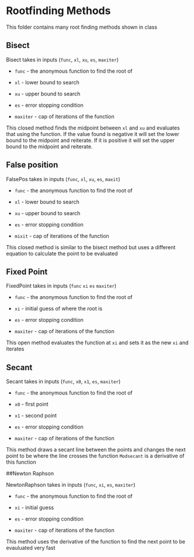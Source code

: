 # Rootfinding Methods
This folder contains many root finding methods shown in class

## Bisect

 Bisect takes in inputs (`func`, `xl`, `xu`, `es`, `maxiter`)

  * `func` - the anonymous function to find the root of

  * `xl` - lower bound to search

  * `xu` - upper bound to search

  * `es` - error stopping condition

  * `maxiter` - cap of iterations of the function

   This closed method finds the midpoint between `xl` and `xu` and evaluates that using the function. If the value found is negative it will set the lower bound to the midpoint and reiterate. If it is positive it will set the upper bound to the midpoint and reiterate.

## False position

 FalsePos takes in inputs (`func`, `xl`, `xu`, `es`, `maxit`)

  * `func` - the anonymous function to find the root of

  * `xl` - lower bound to search

  * `xu` - upper bound to search

  * `es` - error stopping condition

  * `mixit` - cap of iterations of the function

   This closed method is similar to the bisect method but uses a different equation to calculate the point to be evaluated

## Fixed Point

 FixedPoint takes in inputs (`func` `xi` `es` `maxiter`)

  * `func` - the anonymous function to find the root of

  * `xi` - initial guess of where the root is

  * `es` - error stopping condition

  * `maxiter` - cap of iterations of the function

   This open method evaluates the function at `xi` and sets it as the new `xi` and iterates

## Secant

 Secant takes in inputs (`func`, `x0`, `x1`, `es`, `maxiter`)

  * `func` - the anonymous function to find the root of

  * `x0` - first point

  * `x1` - second point

  * `es` - error stopping condition

  * `maxiter` - cap of iterations of the function

   This method draws a secant line between the points and changes the next point to be where the line crosses the function `Modsecant` is a derivative of this function

##Newton Raphson

 NewtonRaphson takes in inputs (`func`, `xi`, `es`, `maxiter`)

  * `func` - the anonymous function to find the root of

  * `xi` - initial guess

  * `es` - error stopping condition

  * `maxiter` - cap of iterations of the function

   This method uses the derivative of the function to find the next point to be evauluated very fast

